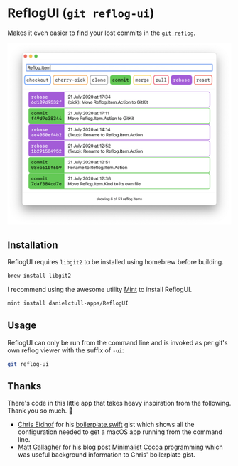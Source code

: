 # ReflogUI (`git reflog-ui`)

Makes it even easier to find your lost commits in the [`git reflog`](https://git-scm.com/docs/git-reflog).

![ReflogUI](Images/ReflogUI.png)

## Installation

ReflogUI requires `libgit2` to be installed using homebrew before building.

```sh
brew install libgit2
```

I recommend using the awesome utility [Mint](https://github.com/yonaskolb/Mint) to install ReflogUI.

```sh
mint install danielctull-apps/ReflogUI
```

## Usage

ReflogUI can only be run from the command line and is invoked as per git's own reflog viewer with the suffix of `-ui`:

```sh
git reflog-ui
```

## Thanks

There's code in this little app that takes heavy inspiration from the following. Thank you so much. 🧡

* [Chris Eidhof](https://github.com/chriseidhof) for his [boilerplate.swift](https://gist.github.com/chriseidhof/26768f0b63fa3cdf8b46821e099df5ff) gist which shows all the configuration needed to get a macOS app running from the command line.
* [Matt Gallagher](https://twitter.com/cocoawithlove) for his blog post [Minimalist Cocoa programming](https://www.cocoawithlove.com/2010/09/minimalist-cocoa-programming.html) which was useful background information to Chris' boilerplate gist.
